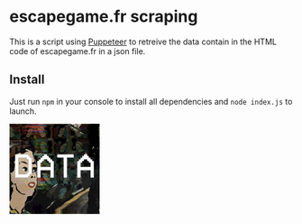 # escapegame.fr scraping

This is a script using [Puppeteer](https://www.npmjs.com/package/puppeteer) to retreive the data contain in the HTML code of escapegame.fr in a json file.

## Install

Just run `npm` in your console to install all dependencies and `node index.js` to launch.

![](data.gif)
